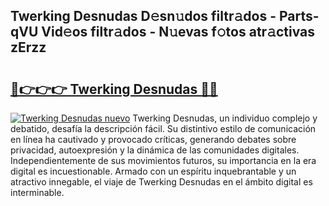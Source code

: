 ## Twerking Desnudas D𝚎sn𝚞dos filtr𝚊dos - Parts-qVU Vid𝚎os filtr𝚊dos - N𝚞evas f𝚘tos atr𝚊ctivas zErzz

# <h2><a href="http://mb5k5y4.tromn.icu/?c=Twerking+Desnudas">🔗👉👉👉 Twerking Desnudas 🔗🔗</a></h2>

[![Twerking Desnudas nuevo](https://i.imgur.com/pEAQMta.gif)](http://mb5k5y4.tromn.icu/?c=Twerking+Desnudas)
Twerking Desnudas, un individuo complejo y debatido, desafía la descripción fácil. Su distintivo estilo de comunicación en línea ha cautivado y provocado críticas, generando debates sobre privacidad, autoexpresión y la dinámica de las comunidades digitales. Independientemente de sus movimientos futuros, su importancia en la era digital es incuestionable. Armado con un espíritu inquebrantable y un atractivo innegable, el viaje de Twerking Desnudas en el ámbito digital es interminable.
